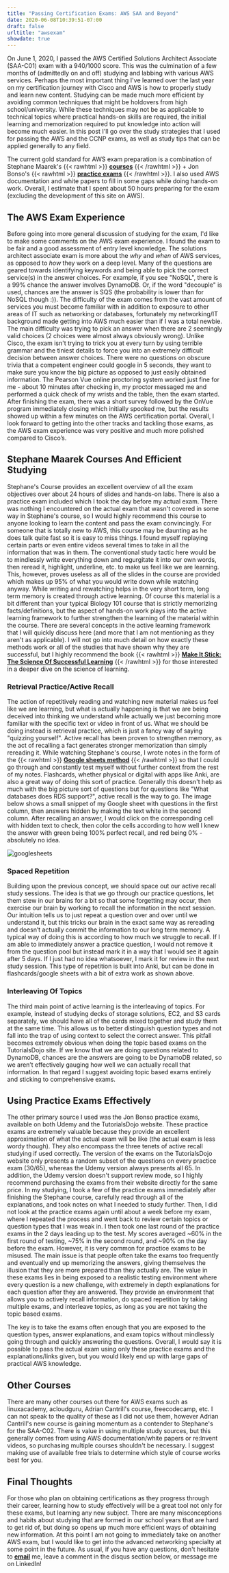 ```yaml
---
title: "Passing Certification Exams: AWS SAA and Beyond"
date: 2020-06-08T10:39:51-07:00
draft: false
urltitle: "awsexam"
showdate: true
---
```


On June 1, 2020, I passed the AWS Certified Solutions Architect Associate (SAA-C01) exam with a 940/1000 score. This was the culmination of a few months of (admittedly on and off) studying and labbing with various AWS services. Perhaps the most important thing I've learned over the last year on my certification journey with Cisco and AWS is how to properly study and learn new content. Studying can be made much more efficient by avoiding common techniques that might be holdovers from high school/university. While these techniques may not be as applicable to technical topics where practical hands-on skills are required, the initial learning and memorization required to put knowledge into action will become much easier. In this post I'll go over the study strategies that I used for passing the AWS and the CCNP exams, as well as study tips that can be applied generally to any field.

  <!--more--> 

  The current gold standard for AWS exam preparation is a combination of Stephane Maarek's {{< rawhtml >}}
<a href="https://www.udemy.com/user/stephane-maarek/" target = "_blank"><strong>courses</strong></a> {{< /rawhtml >}} + Jon Bonso's {{< rawhtml >}}
<a href="https://portal.tutorialsdojo.com/" target = "_blank"><strong>practice exams</strong></a> {{< /rawhtml >}}. I also used AWS documentation and white papers to fill in some gaps while doing hands-on work. Overall, I estimate that I spent about 50 hours preparing for the exam (excluding the development of this site on AWS).

## The AWS Exam Experience

Before going into more general discussion of studying for the exam, I'd like to make some comments on the AWS exam experience. I found the exam to be fair and a good assessment of entry level knowledge. The solutions architect associate exam is more about the *why* and *when* of AWS services, as opposed to *how* they work on a deep level. Many of the questions are geared towards identifying keywords and being able to pick the correct service(s) in the answer choices. For example, if you see "NoSQL", there is a 99% chance the answer involves DynamoDB. Or, if the word "decouple" is used, chances are the answer is SQS (the probability is lower than for NoSQL though :)). The difficulty of the exam comes from the vast amount of services you must become familiar with in addition to exposure to other areas of IT such as networking or databases, fortunately my networking/IT background made getting into AWS much easier than if I was a total newbie. The main difficulty was trying to pick an answer when there are 2 seemingly valid choices (2 choices were almost always obviously wrong).  Unlike Cisco, the exam isn't trying to trick you at every turn by using terrible grammar and the tiniest details to force you into an extremely difficult decision between answer choices. There were no questions on obscure trivia that a competent engineer could google in 5 seconds, they want to make sure you know the big picture as opposed to just easily obtained information. The Pearson Vue online proctoring system worked just fine for me - about 10 minutes after checking in, my proctor messaged me and performed a quick check of my wrists and the table, then the exam started. After finishing the exam, there was a short survey followed by the OnVue program immediately closing which initially spooked me, but the results showed up within a few minutes on the AWS certification portal. Overall, I look forward to getting into the other tracks and tackling those exams, as the AWS exam experience was very positive and much more polished compared to Cisco’s.

## Stephane Maarek Courses And Efficient Studying

Stephane's Course provides an excellent overview of all the exam objectives over about 24 hours of slides and hands-on labs. There is also a practice exam included which I took the day before my actual exam. There was nothing I encountered on the actual exam that wasn't covered in some way in Stephane's course, so I would highly recommend this course to anyone looking to learn the content and pass the exam convincingly. For someone that is totally new to AWS, this course may be daunting as he does talk quite fast so it is easy to miss things. I found myself replaying certain parts or even entire videos several times to take in all the information that was in them. The conventional study tactic here would be to mindlessly write everything down and regurgitate it into our own words, then reread it, highlight, underline, etc. to make us feel like we are learning. This, however, proves useless as all of the slides in the course are provided which makes up 95% of what you would write down while watching anyway. While writing and rewatching helps in the very short term, long term memory is created through active learning. Of course this material is a bit different than your typical Biology 101 course that is strictly memorizing facts/definitions, but the aspect of hands-on work plays into the active learning framework to further strengthen the learning of the material within the course. There are several concepts in the active learning framework that I will quickly discuss here (and more that I am not mentioning as they aren't as applicable). I will not go into much detail on how exactly these methods work or all of the studies that have shown why they are successful, but I highly recommend the book {{< rawhtml >}}
<a href="https://www.amazon.com/Make-Stick-Science-Successful-Learning/dp/0674729013" target = "_blank"><strong>Make It Stick: The Science Of Successful Learning</strong></a> {{< /rawhtml >}} for those interested in a deeper dive on the science of learning.



### Retrieval Practice/Active Recall

The action of repetitively reading and watching new material makes us feel like we are learning, but what is actually happening is that we are being deceived into thinking we understand while actually we just becoming more familiar with the specific text or video in front of us. What we should be doing instead is retrieval practice, which is just a fancy way of saying "quizzing yourself". Active recall has been proven to strengthen memory, as the act of recalling a fact generates stronger memorization than simply rereading it. While watching Stephane's course, I wrote notes in the form of the {{< rawhtml >}}
<a href="https://www.youtube.com/watch?v=iIyDJK_SAjs" target = "_blank"><strong>Google sheets method</strong></a> {{< /rawhtml >}} so that I could go through and constantly test myself without further context from the rest of my notes. Flashcards, whether physical or digital with apps like Anki, are also a great way of doing this sort of practice. Generally this doesn't help as much with the big picture sort of questions but for questions like "What databases does RDS support?", active recall is the way to go. The image below shows a small snippet of my Google sheet with questions in the first column, then answers hidden by making the text white in the second column. After recalling an answer, I would click on the corresponding cell with hidden text to check, then color the cells according to how well I knew the answer with green being 100% perfect recall, and red being 0% - absolutely no idea.

![googlesheets](/1resources/images/awsexam/googlesheets.PNG)

### Spaced Repetition

Building upon the previous concept, we should space out our active recall study sessions. The idea is that we go through our practice questions, let them stew in our brains for a bit so that some forgetting may occur, then exercise our brain by working to recall the information in the next session. Our intuition tells us to just repeat a question over and over until we understand it, but this tricks our brain in the exact same way as rereading and doesn’t actually commit the information to our long term memory. A typical way of doing this is according to how much we struggle to recall. If I am able to immediately answer a practice question, I would not remove it from the question pool but instead mark it in a way that I would see it again after 5 days. If I just had no idea whatsoever, I mark it for review in the next study session. This type of repetition is built into Anki, but can be done in flashcards/google sheets with a bit of extra work as shown above. 

### Interleaving Of Topics

The third main point of active learning is the interleaving of topics. For example, instead of studying decks of storage solutions, EC2, and S3 cards separately, we should have all of the cards mixed together and study them at the same time. This allows us to better distinguish question types and not fall into the trap of using context to select the correct answer. This pitfall becomes extremely obvious when doing the topic based exams on the TutorialsDojo site. If we know that we are doing questions related to DynamoDB, chances are the answers are going to be DynamoDB related, so we aren’t effectively gauging how well we can actually recall that information. In that regard I suggest avoiding topic based exams entirely and sticking to comprehensive exams.

## Using Practice Exams Effectively

The other primary source I used was the Jon Bonso practice exams, available on both Udemy and the TutorialsDojo website. These practice exams are extremely valuable because they provide an excellent approximation of what the actual exam will be like (the actual exam is less wordy though). They also encompass the three tenets of active recall studying if used correctly. The version of the exams on the TutorialsDojo website only presents a random subset of the questions on every practice exam (30/65), whereas the Udemy version always presents all 65. In addition, the Udemy version doesn't support review mode, so I highly recommend purchasing the exams from their website directly for the same price. In my studying, I took a few of the practice exams immediately after finishing the Stephane course, carefully read through all of the explanations, and took notes on what I needed to study further. Then, I did not look at the practice exams again until about a week before my exam, where I repeated the process and went back to review certain topics or question types that I was weak in. I then took one last round of the practice exams in the 2 days leading up to the test. My scores averaged ~60% in the first round of testing, ~75% in the second round, and ~90% on the day before the exam. However, it is very common for practice exams to be misused. The main issue is that people often take the exams too frequently and eventually end up memorizing the answers, giving themselves the illusion that they are more prepared than they actually are. The value in these exams lies in being exposed to a realistic testing environment where every question is a new challenge, with extremely in depth explanations for each question after they are answered. They provide an environment that allows you to actively recall information, do spaced repetition by taking multiple exams, and interleave topics, as long as you are not taking the topic based exams. 

The key is to take the exams often enough that you are exposed to the question types, answer explanations, and exam topics without mindlessly going through and quickly answering the questions. Overall, I would say it is possible to pass the actual exam using only these practice exams and the explanations/links given, but you would likely end up with large gaps of practical AWS knowledge.

## Other Courses

There are many other courses out there for AWS exams such as linuxacademy, acloudguru, Adrian Cantrill's course, freecodecamp, etc. I can not speak to the quality of these as I did not use them, however Adrian Cantrill's new course is gaining momentum as a contender to Stephane's for the SAA-C02. There is value in using multiple study sources, but this generally comes from using AWS documentation/white papers or re:Invent videos, so purchasing multiple courses shouldn't be necessary. I suggest making use of available free trials to determine which style of course works best for you.

## Final Thoughts

For those who plan on obtaining certifications as they progress through their career, learning how to study effectively will be a great tool not only for these exams, but learning any new subject. There are many misconceptions and habits about studying that are formed in our school years that are hard to get rid of, but doing so opens up much more efficient ways of obtaining new information.  At this point I am not going to immediately take on another AWS exam, but I would like to get into the advanced networking specialty at some point in the future. As usual, if you have any questions, don't hesitate to [__email__](mailto:villarreal.alan.aav@gmail.com) me, leave a comment in the disqus section below, or message me on LinkedIn!

